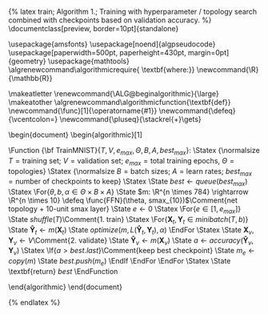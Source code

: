{% latex
  train;
  Algorithm 1.;
  Training with hyperparameter / topology search combined with checkpoints based on validation accuracy.
%}
\documentclass[preview, border=10pt]{standalone}

\usepackage{amsfonts}
\usepackage[noend]{algpseudocode}
\usepackage[paperwidth=500pt, paperheight=430pt, margin=0pt]{geometry}
\usepackage{mathtools}
\algrenewcommand\algorithmicrequire{ \textbf{where:}}
\newcommand{\R}{\mathbb{R}}

\makeatletter
\renewcommand{\ALG@beginalgorithmic}{\large}
\makeatother
\algrenewcommand\algorithmicfunction{\textbf{def}}
\newcommand{\func}[1]{\operatorname{#1}}
\newcommand{\defeq}{\vcentcolon=}
\newcommand{\pluseq}{\stackrel{+}\gets}

\begin{document}
\begin{algorithmic}[1]

\Function {\bf TrainMNIST}{$T, V, e_{max}, \Theta, B, A, best_{max}$}:
\Statex {\normalsize $T = \textrm{training set};\ V = \textrm{validation set};\ e_{max} = \textrm{total training epochs},\ \Theta = \textrm{topologies}$}
\Statex {\normalsize $B = \textrm{batch sizes};\ A = \textrm{learn rates};\ best_{max} = \textrm{number of checkpoints to keep}$}
\Statex
  \State $best \gets queue(best_{max})$
  \Statex
  \For{$\theta, b, \alpha \in \Theta \times B \times A$}
    \State $m: \R^{n \times 784} \rightarrow \R^{n \times 10} \defeq \func{FFN}(\theta, smax_{10})$\Comment{net topology + 10-unit smax layer}
    \State $e \gets 0$
    \Statex
    \For{$e \in [1, e_{max}]$}
      \State $shuffle(T)$\Comment{1. train}
      \Statex
      \For{$\mathbf{X}_t, \mathbf{Y}_t \in minibatch(T, b)$}
        \State $\mathbf{\hat Y}_t \gets m(\mathbf{X}_t)$
        \State $optimize(m, L(\mathbf{\hat Y}_t, \mathbf{Y}_t), \alpha)$
      \EndFor
      \Statex
      \State $\mathbf{X}_v, \mathbf{Y}_v \gets V$\Comment{2. validate}
      \State $\mathbf{\hat Y}_v \gets m(\mathbf{X}_v)$
      \State $a \gets accuracy(\mathbf{\hat Y}_v, \mathbf{Y}_v)$
      \Statex
      \If{$a > best.last$}\Comment{keep best checkpoint}
        \State $m_e \gets copy(m)$
        \State $best.push(m_e)$
      \EndIf
    \EndFor
  \EndFor
  \Statex
\State \textbf{return} $best$
\EndFunction

\end{algorithmic}
\end{document}

{% endlatex %}
